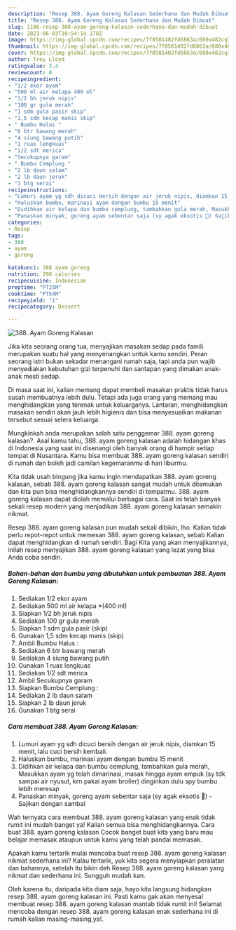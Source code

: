 ```yaml
---
description: "Resep 388. Ayam Goreng Kalasan Sederhana dan Mudah Dibuat"
title: "Resep 388. Ayam Goreng Kalasan Sederhana dan Mudah Dibuat"
slug: 1106-resep-388-ayam-goreng-kalasan-sederhana-dan-mudah-dibuat
date: 2021-06-03T10:54:14.178Z
image: https://img-global.cpcdn.com/recipes/7f0581402fd6863a/680x482cq70/388-ayam-goreng-kalasan-foto-resep-utama.jpg
thumbnail: https://img-global.cpcdn.com/recipes/7f0581402fd6863a/680x482cq70/388-ayam-goreng-kalasan-foto-resep-utama.jpg
cover: https://img-global.cpcdn.com/recipes/7f0581402fd6863a/680x482cq70/388-ayam-goreng-kalasan-foto-resep-utama.jpg
author: Troy Lloyd
ratingvalue: 3.4
reviewcount: 8
recipeingredient:
- "1/2 ekor ayam"
- "500 ml air kelapa 400 ml"
- "1/2 bh jeruk nipis"
- "100 gr gula merah"
- "1 sdm gula pasir skip"
- "1,5 sdm kecap manis skip"
- " Bumbu Halus "
- "6 btr bawang merah"
- "4 siung bawang putih"
- "1 ruas lengkuas"
- "1/2 sdt merica"
- "Secukupnya garam"
- " Bumbu Cemplung "
- "2 lb daun salam"
- "2 lb daun jeruk"
- "1 btg serai"
recipeinstructions:
- "Lumuri ayam yg sdh dicuci bersih dengan air jeruk nipis, diamkan 15 menit, lalu cuci bersih kembali."
- "Haluskan bumbu, marinasi ayam dengan bumbu 15 menit"
- "Didihkan air kelapa dan bumbu cemplung, tambahkan gula merah, Masukkan ayam yg telah dimarinasi, masak hingga ayam empuk (sy tdk sampai air nyusut, krn pakai ayam broiler) dinginkan dulu spy bumbu lebih meresap"
- "Panaskan minyak, goreng ayam sebentar saja (sy agak eksotis 🙂) Sajikan dengan sambal"
categories:
- Resep
tags:
- 388
- ayam
- goreng

katakunci: 388 ayam goreng 
nutrition: 298 calories
recipecuisine: Indonesian
preptime: "PT25M"
cooktime: "PT54M"
recipeyield: "1"
recipecategory: Dessert

---
```



![388. Ayam Goreng Kalasan](https://img-global.cpcdn.com/recipes/7f0581402fd6863a/680x482cq70/388-ayam-goreng-kalasan-foto-resep-utama.jpg)

Jika kita seorang orang tua, menyajikan masakan sedap pada famili merupakan suatu hal yang menyenangkan untuk kamu sendiri. Peran seorang istri bukan sekadar menangani rumah saja, tapi anda pun wajib menyediakan kebutuhan gizi terpenuhi dan santapan yang dimakan anak-anak mesti sedap.

Di masa  saat ini, kalian memang dapat membeli masakan praktis tidak harus susah membuatnya lebih dulu. Tetapi ada juga orang yang memang mau menghidangkan yang terenak untuk keluarganya. Lantaran, menghidangkan masakan sendiri akan jauh lebih higienis dan bisa menyesuaikan makanan tersebut sesuai selera keluarga. 



Mungkinkah anda merupakan salah satu penggemar 388. ayam goreng kalasan?. Asal kamu tahu, 388. ayam goreng kalasan adalah hidangan khas di Indonesia yang saat ini disenangi oleh banyak orang di hampir setiap tempat di Nusantara. Kamu bisa membuat 388. ayam goreng kalasan sendiri di rumah dan boleh jadi camilan kegemaranmu di hari liburmu.

Kita tidak usah bingung jika kamu ingin mendapatkan 388. ayam goreng kalasan, sebab 388. ayam goreng kalasan sangat mudah untuk ditemukan dan kita pun bisa menghidangkannya sendiri di tempatmu. 388. ayam goreng kalasan dapat diolah memalui berbagai cara. Saat ini telah banyak sekali resep modern yang menjadikan 388. ayam goreng kalasan semakin nikmat.

Resep 388. ayam goreng kalasan pun mudah sekali dibikin, lho. Kalian tidak perlu repot-repot untuk memesan 388. ayam goreng kalasan, sebab Kalian dapat menghidangkan di rumah sendiri. Bagi Kita yang akan menyajikannya, inilah resep menyajikan 388. ayam goreng kalasan yang lezat yang bisa Anda coba sendiri.

<!--inarticleads1-->

##### Bahan-bahan dan bumbu yang dibutuhkan untuk pembuatan 388. Ayam Goreng Kalasan:

1. Sediakan 1/2 ekor ayam
1. Sediakan 500 ml air kelapa *(400 ml)
1. Siapkan 1/2 bh jeruk nipis
1. Sediakan 100 gr gula merah
1. Siapkan 1 sdm gula pasir (skip)
1. Gunakan 1,5 sdm kecap manis (skip)
1. Ambil  Bumbu Halus :
1. Sediakan 6 btr bawang merah
1. Sediakan 4 siung bawang putih
1. Gunakan 1 ruas lengkuas
1. Sediakan 1/2 sdt merica
1. Ambil Secukupnya garam
1. Siapkan  Bumbu Cemplung :
1. Sediakan 2 lb daun salam
1. Siapkan 2 lb daun jeruk
1. Gunakan 1 btg serai




<!--inarticleads2-->

##### Cara membuat 388. Ayam Goreng Kalasan:

1. Lumuri ayam yg sdh dicuci bersih dengan air jeruk nipis, diamkan 15 menit, lalu cuci bersih kembali.
1. Haluskan bumbu, marinasi ayam dengan bumbu 15 menit
1. Didihkan air kelapa dan bumbu cemplung, tambahkan gula merah, Masukkan ayam yg telah dimarinasi, masak hingga ayam empuk (sy tdk sampai air nyusut, krn pakai ayam broiler) dinginkan dulu spy bumbu lebih meresap
1. Panaskan minyak, goreng ayam sebentar saja (sy agak eksotis 🙂) - Sajikan dengan sambal




Wah ternyata cara membuat 388. ayam goreng kalasan yang enak tidak rumit ini mudah banget ya! Kalian semua bisa menghidangkannya. Cara buat 388. ayam goreng kalasan Cocok banget buat kita yang baru mau belajar memasak ataupun untuk kamu yang telah pandai memasak.

Apakah kamu tertarik mulai mencoba buat resep 388. ayam goreng kalasan nikmat sederhana ini? Kalau tertarik, yuk kita segera menyiapkan peralatan dan bahannya, setelah itu bikin deh Resep 388. ayam goreng kalasan yang nikmat dan sederhana ini. Sungguh mudah kan. 

Oleh karena itu, daripada kita diam saja, hayo kita langsung hidangkan resep 388. ayam goreng kalasan ini. Pasti kamu gak akan menyesal membuat resep 388. ayam goreng kalasan mantab tidak rumit ini! Selamat mencoba dengan resep 388. ayam goreng kalasan enak sederhana ini di rumah kalian masing-masing,ya!.

